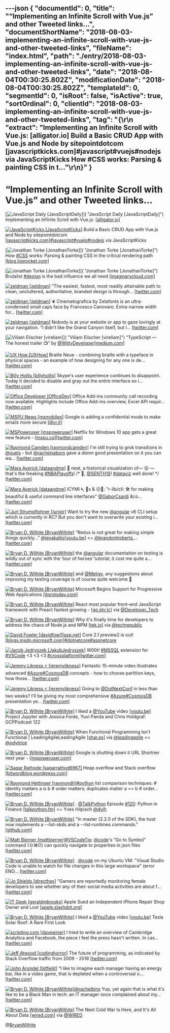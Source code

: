 ---json
{
  "documentId": 0,
  "title": "“Implementing an Infinite Scroll with Vue.js” and other Tweeted links…",
  "documentShortName": "2018-08-03-implementing-an-infinite-scroll-with-vue-js-and-other-tweeted-links",
  "fileName": "index.html",
  "path": "./entry/2018-08-03-implementing-an-infinite-scroll-with-vue-js-and-other-tweeted-links",
  "date": "2018-08-04T00:30:25.802Z",
  "modificationDate": "2018-08-04T00:30:25.802Z",
  "templateId": 0,
  "segmentId": 0,
  "isRoot": false,
  "isActive": true,
  "sortOrdinal": 0,
  "clientId": "2018-08-03-implementing-an-infinite-scroll-with-vue-js-and-other-tweeted-links",
  "tag": "{\r\n  \"extract\": \"Implementing an Infinite Scroll with Vue.js:       [alligator.io] Build a Basic CRUD App with Vue.js and Node by sitepointdotcom       [javascriptkicks.com]#javascript#vuejs#nodejs via JavaScriptKicks How       #CSS works: Parsing &amp; painting CSS in t...\"\r\n}"
}
---

# “Implementing an Infinite Scroll with Vue.js” and other Tweeted links…

[<img alt="JavaScript Daily [JavaScriptDaily]" src="https://songhay.blob.core.windows.net/shared-social-twitter/JavaScriptDaily.jpg">]( "JavaScript Daily [JavaScriptDaily]") Implementing an Infinite Scroll with Vue.js: [[alligator.io]](https://alligator.io/vuejs/implementing-infinite-scroll/)

[<img alt="JavaScriptKicks [JavaScriptKicks]" src="https://songhay.blob.core.windows.net/shared-social-twitter/JavaScriptKicks.jpg">](http://t.co/leSeGQTKcF "JavaScriptKicks [JavaScriptKicks]") Build a Basic CRUD App with Vue.js and Node by sitepointdotcom [[javascriptkicks.com]](https://javascriptkicks.com/r/12732?url=https://www.sitepoint.com/build-a-basic-crud-app-with-vue-js-and-node/)[#javascript](http://twitter.com/search?q=%23javascript)[#vuejs](http://twitter.com/search?q=%23vuejs)[#nodejs](http://twitter.com/search?q=%23nodejs) via JavaScriptKicks

[<img alt="Jonathan Torke [JonathanTorke]" src="https://songhay.blob.core.windows.net/shared-social-twitter/JonathanTorke.jpg">]( "Jonathan Torke [JonathanTorke]") How [#CSS](http://twitter.com/search?q=%23CSS) works: Parsing &amp; painting CSS in the critical rendering path [[blog.logrocket.com]](https://blog.logrocket.com/how-css-works-parsing-painting-css-in-the-critical-rendering-path-b3ee290762d3)

[<img alt="Jonathan Torke [JonathanTorke]" src="https://songhay.blob.core.windows.net/shared-social-twitter/JonathanTorke.jpg">]( "Jonathan Torke [JonathanTorke]") Brutalist [#design](http://twitter.com/search?q=%23design) is the bad influence we all need [[imaginarycloud.com]](https://www.imaginarycloud.com/blog/why-we-need-web-brutalism/)

[<img alt="zeldman [zeldman]" src="https://songhay.blob.core.windows.net/shared-social-twitter/zeldman.jpg">](https://t.co/wHwI77voyQ "zeldman [zeldman]") “The easiest, fastest, most readily attainable path to clean, uncluttered, authoritative, branded design is through… [[twitter.com]](https://twitter.com/i/web/status/984787198833721349)

[<img alt="zeldman [zeldman]" src="https://songhay.blob.core.windows.net/shared-social-twitter/zeldman.jpg">](https://t.co/wHwI77voyQ "zeldman [zeldman]") ❦ Cinematografica by Zetafonts is an ultra-condensed small caps face by Francesco Canovaro. Extra-narrow width for… [[twitter.com]](https://twitter.com/i/web/status/984811292459524097)

[<img alt="zeldman [zeldman]" src="https://songhay.blob.core.windows.net/shared-social-twitter/zeldman.jpg">](https://t.co/wHwI77voyQ "zeldman [zeldman]") Nobody is at your website or app to gaze lovingly at your navigation. “I didn’t like the Grand Canyon itself, but I… [[twitter.com]](https://twitter.com/i/web/status/984788804568584192)

[<img alt="Viliam Elischer [vireliam]" src="https://songhay.blob.core.windows.net/shared-social-twitter/vireliam.jpeg">]( "Viliam Elischer [vireliam]") “TypeScript — The honest trailer 📺” by [@WittyDeveloper](http://twitter.com/WittyDeveloper)[[medium.com]](https://medium.com/@wittydeveloper/typescript-the-honest-trailer-ae19e7bc0f7e)

[<img alt="UX How [UXHow]" src="https://songhay.blob.core.windows.net/shared-social-twitter/UXHow.png">](http://t.co/I77aw3puO9 "UX How [UXHow]") Braille Neue - combining braille with a typeface in physical spaces - an example of how designing for any one is de… [[twitter.com]](https://twitter.com/i/web/status/985158274508034050)

[<img alt="Billy Hollis [billyhollis]" src="https://songhay.blob.core.windows.net/shared-social-twitter/billyhollis.jpg">](https://t.co/LvJEYRzwk5 "Billy Hollis [billyhollis]") Skype's user experience continues to disappoint. Today it decided to disable and gray out the entire interface so i… [[twitter.com]](https://twitter.com/i/web/status/984790382398590976)

[<img alt="Office Developer [OfficeDev]" src="https://songhay.blob.core.windows.net/shared-social-twitter/OfficeDev.png">](http://t.co/oeU0p6Ws0a "Office Developer [OfficeDev]") Office Add-ins community call recording now available. Highlights include Office Add-ins overview, Excel API requir… [[twitter.com]](https://twitter.com/i/web/status/984808429649707008)

[<img alt="MSPU News [msmobiles]" src="https://songhay.blob.core.windows.net/shared-social-twitter/msmobiles.jpg">](https://t.co/vzkkqg4IwR "MSPU News [msmobiles]") Google is adding a confidential mode to make emails more secure [[dlvr.it]](http://dlvr.it/QPS99Y)

[<img alt="MSPoweruser [mspoweruser]" src="https://songhay.blob.core.windows.net/shared-social-twitter/mspoweruser.jpg">](https://t.co/vzkkqg4IwR "MSPoweruser [mspoweruser]") Netflix for Windows 10 app gets a great new feature - [[mspu.co]](https://mspu.co/2ITVjm2)[[twitter.com]](https://twitter.com/mspoweruser/status/984899582453796864/photo/1)

[<img alt="Raymond Camden [raymondcamden]" src="https://songhay.blob.core.windows.net/shared-social-twitter/raymondcamden.jpg">](https://t.co/VH4RpkQlKu "Raymond Camden [raymondcamden]") I'm still trying to grok transitions in [@vuejs](http://twitter.com/vuejs) - but [@rachelnabors](http://twitter.com/rachelnabors) gave a *damn* good presentation on it you can wa… [[twitter.com]](https://twitter.com/i/web/status/984797608689459201)

[<img alt="Mara Averick [dataandme]" src="https://songhay.blob.core.windows.net/shared-social-twitter/dataandme.jpg">](https://t.co/ZANWJjC3FT "Mara Averick [dataandme]") 💭 neat, a historical visualization of— 😲 —that's the freaking [#NBAPlayoffs](http://twitter.com/search?q=%23NBAPlayoffs)! /* 🙌, [@SENTH1S](http://twitter.com/SENTH1S)! [#dataviz](http://twitter.com/search?q=%23dataviz) well done! */ [[twitter.com]](https://twitter.com/SENTH1S/status/984805526180712450)

[<img alt="Mara Averick [dataandme]" src="https://songhay.blob.core.windows.net/shared-social-twitter/dataandme.jpg">](https://t.co/ZANWJjC3FT "Mara Averick [dataandme]") ICYMI 🌀, 🔔s &amp; 😗💨: "r-lib/cli: 🛠 for making beautiful &amp; useful command line interfaces" [@GaborCsardi](http://twitter.com/GaborCsardi) &amp;co… [[twitter.com]](https://twitter.com/i/web/status/985201534819557377)

[<img alt="Juri Strumpflohner [juristr]" src="https://songhay.blob.core.windows.net/shared-social-twitter/juristr.jpg">](https://t.co/CjthDsr28G "Juri Strumpflohner [juristr]") Want to try the new [@angular](http://twitter.com/angular) v6 CLI setup which is currently in RC? But you don't want to overwrite your existing i… [[twitter.com]](https://twitter.com/i/web/status/984525681953509377)

[<img alt="Bryan D. Wilhite [BryanWilhite]" src="https://songhay.blob.core.windows.net/shared-social-twitter/BryanWilhite.jpeg">](http://t.co/UNdqV0Z1zz "Bryan D. Wilhite [BryanWilhite]") “Redux is not great for making simple things quickly…” [@jevakallio](http://twitter.com/jevakallio)[[youtu.be]](https://youtu.be/JP9CQLBLpFs?t=865) &lt;= [@brandontroberts](http://twitter.com/brandontroberts),… [[twitter.com]](https://twitter.com/i/web/status/984558261645885440)

[<img alt="Bryan D. Wilhite [BryanWilhite]" src="https://songhay.blob.core.windows.net/shared-social-twitter/BryanWilhite.jpeg">](http://t.co/UNdqV0Z1zz "Bryan D. Wilhite [BryanWilhite]") the [@angular](http://twitter.com/angular) documentation on testing is wildly out of sync with the ‘tour of heroes’ tutorial; it cost me quite a… [[twitter.com]](https://twitter.com/i/web/status/984872880621027328)

[<img alt="Bryan D. Wilhite [BryanWilhite]" src="https://songhay.blob.core.windows.net/shared-social-twitter/BryanWilhite.jpeg">](http://t.co/UNdqV0Z1zz "Bryan D. Wilhite [BryanWilhite]") and [@Meligy](http://twitter.com/Meligy), any suggestions about improving my testing coverage is of course quite welcome 🤠

[<img alt="Bryan D. Wilhite [BryanWilhite]" src="https://songhay.blob.core.windows.net/shared-social-twitter/BryanWilhite.jpeg">](http://t.co/UNdqV0Z1zz "Bryan D. Wilhite [BryanWilhite]") Microsoft Begins Support for Progressive Web Applications [[itprotoday.com]](http://www.itprotoday.com/web-development/microsoft-begins-support-progressive-web-applications)

[<img alt="Bryan D. Wilhite [BryanWilhite]" src="https://songhay.blob.core.windows.net/shared-social-twitter/BryanWilhite.jpeg">](http://t.co/UNdqV0Z1zz "Bryan D. Wilhite [BryanWilhite]") React most popular front-end JavaScript framework with Preact fastest growing - [[go.shr.lc]](https://go.shr.lc/2r7mciz) via [@Developer_Tech](http://twitter.com/Developer_Tech)

[<img alt="Bryan D. Wilhite [BryanWilhite]" src="https://songhay.blob.core.windows.net/shared-social-twitter/BryanWilhite.jpeg">](http://t.co/UNdqV0Z1zz "Bryan D. Wilhite [BryanWilhite]") Why it's finally time for developers to address the chaos of Node.js and NPM [[tek.io]](https://tek.io/2pPwFMw) via [@techrepublic](http://twitter.com/techrepublic)

[<img alt="David Fowler [davidfowl]" src="https://songhay.blob.core.windows.net/shared-social-twitter/davidfowl.jpeg">](https://t.co/XKK4NcxDZ3 "David Fowler [davidfowl]")[[asp.net]](http://ASP.NET) Core 2.1 preview2 is out! [[blogs.msdn.microsoft.com]](https://blogs.msdn.microsoft.com/webdev/2018/04/12/asp-net-core-2-1-0-preview2-now-available/)[#dotnetcore](http://twitter.com/search?q=%23dotnetcore)[#aspnetcore](http://twitter.com/search?q=%23aspnetcore)

[<img alt="Jacob Jedryszek [JakubJedryszek]" src="https://songhay.blob.core.windows.net/shared-social-twitter/JakubJedryszek.jpg">](https://t.co/OdJs1nqtwW "Jacob Jedryszek [JakubJedryszek]") W00t! [#MSSQL](http://twitter.com/search?q=%23MSSQL) extension for [#VSCode](http://twitter.com/search?q=%23VSCode) &lt;3 &lt;3 &lt;3 [#crossplatform](http://twitter.com/search?q=%23crossplatform)[[twitter.com]](https://twitter.com/JakubJedryszek/status/985035009735114752/photo/1)

[<img alt="Jeremy Likness ⚡️ [jeremylikness]" src="https://songhay.blob.core.windows.net/shared-social-twitter/jeremylikness.jpg">](https://t.co/IbLCTBQJ41 "Jeremy Likness ⚡️ [jeremylikness]") Fantastic 15-minute video illustrates advanced [#Azure](http://twitter.com/search?q=%23Azure)[#CosmosDB](http://twitter.com/search?q=%23CosmosDB) concepts - how to choose partition keys, how those… [[twitter.com]](https://twitter.com/i/web/status/984802397016023040)

[<img alt="Jeremy Likness ⚡️ [jeremylikness]" src="https://songhay.blob.core.windows.net/shared-social-twitter/jeremylikness.jpg">](https://t.co/IbLCTBQJ41 "Jeremy Likness ⚡️ [jeremylikness]") Going to [@DotNextConf](http://twitter.com/DotNextConf) in less than two weeks? I'll be giving my most comprehensive [#Azure](http://twitter.com/search?q=%23Azure)[#CosmosDB](http://twitter.com/search?q=%23CosmosDB) presentation ye… [[twitter.com]](https://twitter.com/i/web/status/984802999276130304)

[<img alt="Bryan D. Wilhite [BryanWilhite]" src="https://songhay.blob.core.windows.net/shared-social-twitter/BryanWilhite.jpeg">](http://t.co/UNdqV0Z1zz "Bryan D. Wilhite [BryanWilhite]") I liked a [@YouTube](http://twitter.com/YouTube) video [[youtu.be]](http://youtu.be/tw7yV4puDEk?a) Project Jupyter with Jessica Forde, Yuvi Panda and Chris Holdgraf: GCPPodcast 122

[<img alt="Bryan D. Wilhite [BryanWilhite]" src="https://songhay.blob.core.windows.net/shared-social-twitter/BryanWilhite.jpeg">](http://t.co/UNdqV0Z1zz "Bryan D. Wilhite [BryanWilhite]") When Functional Programming Isn't Functional | LeadingAgileLeadingAgile [[shar.es]](https://shar.es/1LIFhz) via [@leadingagile](http://twitter.com/leadingagile) &lt;= [@odytrice](http://twitter.com/odytrice)

[<img alt="Bryan D. Wilhite [BryanWilhite]" src="https://songhay.blob.core.windows.net/shared-social-twitter/BryanWilhite.jpeg">](http://t.co/UNdqV0Z1zz "Bryan D. Wilhite [BryanWilhite]") Google is shutting down it URL Shortner next year - [[mspoweruser.com]](https://mspoweruser.com/google-is-shutting-down-it-url-shortner-next-year/)

[<img alt="Sagar Rathode [sagarrathod6967]" src="https://songhay.blob.core.windows.net/shared-social-twitter/sagarrathod6967.jpg">](https://t.co/VKQkAn6hwE "Sagar Rathode [sagarrathod6967]") Heap overflow and Stack overflow [[bitwordblog.wordpress.com]](https://bitwordblog.wordpress.com/2018/04/16/heap-overflow-and-stack-overflow/)

[<img alt="Raymond Hettinger [raymondh]" src="https://songhay.blob.core.windows.net/shared-social-twitter/raymondh.jpg">](https://t.co/r5ifYKcnD3 "Raymond Hettinger [raymondh]")[#python](http://twitter.com/search?q=%23python) list comparison techniques: # identity matters a is b # order matters; duplicates matter a == b # order… [[twitter.com]](https://twitter.com/i/web/status/985216546103422976)

[<img alt="Bryan D. Wilhite [BryanWilhite]" src="https://songhay.blob.core.windows.net/shared-social-twitter/BryanWilhite.jpeg">](http://t.co/UNdqV0Z1zz "Bryan D. Wilhite [BryanWilhite]") . [@TalkPython](http://twitter.com/TalkPython) Episode [#120](http://twitter.com/search?q=%23120): Python in Finance [[talkpython.fm]](https://talkpython.fm/episodes/show/120/python-in-finance) &lt;= Yves Hilpisch [@dyjh](http://twitter.com/dyjh)

[<img alt="Bryan D. Wilhite [BryanWilhite]" src="https://songhay.blob.core.windows.net/shared-social-twitter/BryanWilhite.jpeg">](http://t.co/UNdqV0Z1zz "Bryan D. Wilhite [BryanWilhite]") "In master (2.2.0 of the SDK), the host now implements a --list-skds and a --list-runtimes commands." [[github.com]](https://github.com/dotnet/cli/issues/8148)

[<img alt="Matt Bierner [mattbierner]" src="https://songhay.blob.core.windows.net/shared-social-twitter/mattbierner.jpg">](https://t.co/NnCC3iFhHa "Matt Bierner [mattbierner]")[#VSCodeTip](http://twitter.com/search?q=%23VSCodeTip): [@code](http://twitter.com/code)'s "Go to Symbol" command (⇧⌘O) can quickly navigate to properties in json files [[twitter.com]](https://twitter.com/mattbierner/status/984904152563118080/photo/1)

[<img alt="Bryan D. Wilhite [BryanWilhite]" src="https://songhay.blob.core.windows.net/shared-social-twitter/BryanWilhite.jpeg">](http://t.co/UNdqV0Z1zz "Bryan D. Wilhite [BryanWilhite]") . [@code](http://twitter.com/code) on my Ubuntu VM: "Visual Studio Code is unable to watch for file changes in this large workspace" (error ENO… [[twitter.com]](https://twitter.com/i/web/status/985365148628959233)

[<img alt="Jo Shields [directhex]" src="https://songhay.blob.core.windows.net/shared-social-twitter/directhex.png">](http://t.co/YWOYzLI7HR "Jo Shields [directhex]") "Gamers are reportedly monitoring female developers to see whether any of their social media activities are about f… [[twitter.com]](https://twitter.com/i/web/status/984831866602708992)

[<img alt="IT Geek [geraldmbrooks]" src="https://songhay.blob.core.windows.net/shared-social-twitter/geraldmbrooks.jpg">](https://t.co/OCEkswFFIu "IT Geek [geraldmbrooks]") Apple Sued an Independent iPhone Repair Shop Owner and Lost [[apple.slashdot.org]](https://apple.slashdot.org/story/18/04/13/1621256/apple-sued-an-independent-iphone-repair-shop-owner-and-lost?utm_source=rss1.0mainlinkanon&utm_medium=feed)

[<img alt="Bryan D. Wilhite [BryanWilhite]" src="https://songhay.blob.core.windows.net/shared-social-twitter/BryanWilhite.jpeg">](http://t.co/UNdqV0Z1zz "Bryan D. Wilhite [BryanWilhite]") I liked a [@YouTube](http://twitter.com/YouTube) video [[youtu.be]](http://youtu.be/auxp8-gPFtA?a) Tesla Solar Roof: A Rare First Look

[<img alt="scripting.com [davewiner]" src="https://songhay.blob.core.windows.net/shared-social-twitter/davewiner.jpg">](https://t.co/ztgzDGiyOj "scripting.com [davewiner]") I tried to write an overview of Cambridge Analytica and Facebook, the piece I feel the press hasn't written. In cas… [[twitter.com]](https://twitter.com/i/web/status/985165149366501376)

[<img alt="Jeff Atwood [codinghorror]" src="https://songhay.blob.core.windows.net/shared-social-twitter/codinghorror.png">](http://t.co/rM9N1bQpLr "Jeff Atwood [codinghorror]") The future of programming, as indicated by Stack Overflow traffic from 2009 - 2018 [[twitter.com]](https://twitter.com/codinghorror/status/985790664464936960/photo/1)

[<img alt="John Arundel [bitfield]" src="https://songhay.blob.core.windows.net/shared-social-twitter/bitfield.jpeg">](https://t.co/OfjPk1VNvq "John Arundel [bitfield]") “I like to imagine each manager having an energy bar, like in a video game, that is depleted when a controversial o… [[twitter.com]](https://twitter.com/i/web/status/984811958963752960)

[<img alt="Bryan D. Wilhite [BryanWilhite]" src="https://songhay.blob.core.windows.net/shared-social-twitter/BryanWilhite.jpeg">](http://t.co/UNdqV0Z1zz "Bryan D. Wilhite [BryanWilhite]")[@rachelbinx](http://twitter.com/rachelbinx) Yup, yet again that is what it's like to be a Black Man in tech: an IT manager once complained about my… [[twitter.com]](https://twitter.com/i/web/status/984825672911568896)

[<img alt="Bryan D. Wilhite [BryanWilhite]" src="https://songhay.blob.core.windows.net/shared-social-twitter/BryanWilhite.jpeg">](http://t.co/UNdqV0Z1zz "Bryan D. Wilhite [BryanWilhite]") The Next Cold War Is Here, and It's All About Data [[wired.com]](https://www.wired.com/story/opinion-new-data-cold-war/?mbid=social_twitter_onsiteshare) via [@WIRED](http://twitter.com/WIRED)

@[BryanWilhite](https://twitter.com/BryanWilhite)
